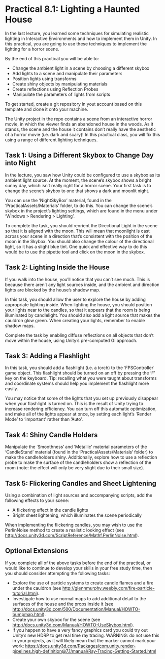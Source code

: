 # Practical 8.1: Lighting a Haunted House

In the last lecture, you learned some techniques for simulating realistic lighting in Interactive Environments and how to implement them in Unity. In this practical, you are going to use these techniques to implement the lighting for a horror scene.

By the end of this practical you will be able to:

- Change the ambient light in a scene by choosing a different skybox
- Add lights to a scene and manipulate their parameters 
- Position lights using transforms
- Create shiny objects by manipulating materials
- Create reflections using Reflection Probes
- Manipulate the parameters of lights from scripts

To get started, create a git repository in yout account based on this template and clone it onto your machine.

The Unity project in the repo contains a scene from an interactive horror movie, in which the viewer finds an abandoned house in the woods. As it stands, the scene and the house it contains don’t really have the aesthetic of a horror movie (i.e. dark and scary)! In this practical class, you will fix this using a range of different lighting techniques.

## Task 1: Using a Different Skybox to Change Day into Night
In the lecture, you saw how Unity could be configured to use a skybox as its ambient light source. At the moment, the scene’s skybox shows a bright sunny day, which isn’t really right for a horror scene. Your first task is to change the scene’s skybox to one that shows a dark and moonlit night.

You can use the ‘NightSkyBox’ material, found in the ‘PracticalAssets/Materials’ folder, to do this. You can change the scene’s skybox in the project’s lighting settings, which are found in the menu under ‘Windows > Rendering > Lighting’.

To complete the task, you should reorient the Directional Light in the scene so that it is aligned with the moon. This will mean that moonlight is cast across your scene in a direction that’s consistent with the position of the moon in the Skybox. You should also change the colour of the directional light, so it has a slight blue tint. One quick and effective way to do this would be to use the pipette tool and click on the moon in the skybox.

## Task 2: Lighting Inside the House
If you walk into the house, you’ll notice that you can’t see much. This is because there aren’t any light sources inside, and the ambient and direction lights are blocked by the house’s shadow map. 

In this task, you should allow the user to explore the house by adding appropriate lighting inside. When lighting the house, you should position your lights near to the candles, so that it appears that the room is being illuminated by candlelight. You should also add a light source that makes the cauldron glow green. When creating your lights, remember to enable shadow maps.

Complete the task by enabling diffuse reflections on all objects that don’t move within the house, using Unity’s pre-computed GI approach.

## Task 3: Adding a Flashlight
In this task, you should add a flashlight (i.e. a torch) to the ‘FPSController’ game object. This flashlight should be turned on an off by pressing the ‘F’ key on the keyboard. Tip: recalling what you were taught about transforms and coordinate systems should help you implement the flashlight more easily.

You may notice that some of the lights that you set up previously disappear when your flashlight is turned on. This is the result of Unity trying to increase rendering efficiency. You can turn off this automatic optimization, and make all of the lights appear at once, by setting each light’s ‘Render Mode’ to ‘Important’ rather than ‘Auto’.

## Task 4: Shiny Candle Holders
Manipulate the ‘Smoothness’ and ‘Metallic’ material parameters of the ‘CandleStand’ material (found in the ‘PracticalAssets/Materials’ folder) to make the candleholders shiny. Additionally, explore how to use a reflection probe to make the surface of the candleholders show a reflection of the room (note: the effect will only be very slight due to their small size). 

## Task 5: Flickering Candles and Sheet Lightening
Using a combination of light sources and accompanying scripts, add the following effects to your scene:

- A flickering effect in the candle lights
- Bright sheet lightening, which illuminates the scene periodically

When implementing the flickering candles, you may wish to use the PerlinNoise method to create a realistic looking effect (see http://docs.unity3d.com/ScriptReference/Mathf.PerlinNoise.html).

## Optional Extensions
If you complete all of the above tasks before the end of the practical, or would like to continue to develop your skills in your free study time, then you should consider attempting the following tasks:

- Explore the use of particle systems to create candle flames and a fire under the cauldron (see http://glennmurphy.weebly.com/fire-particle-tutorial.html).
- Investigate how to use normal maps to add additional detail to the surfaces of the house and the props inside it (see http://docs.unity3d.com/500/Documentation/Manual/HOWTO-bumpmap.html).
- Create your own skybox for the scene (see http://docs.unity3d.com/Manual/HOWTO-UseSkybox.html).
- If you happen to have a very fancy graphics card you could try out Unity’s new HDRP to get real time ray tracing. WARNING: do not use this in your projects, as it will likely mean that the marker cannot mark your work: https://docs.unity3d.com/Packages/com.unity.render-pipelines.high-definition@7.1/manual/Ray-Tracing-Getting-Started.html 
